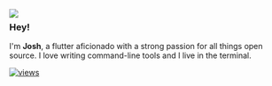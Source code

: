 <img align="left" src="https://orhun.dev/img/crow.png">

### Hey!

I'm **Josh**, a flutter aficionado with a strong passion for all things open source. I love writing command-line tools and I live in the terminal.

[![views](https://komarev.com/ghpvc/?username=orhun&style=flat&color=313131&label=views&abbreviated=true)](https://github.com/josh2c)

